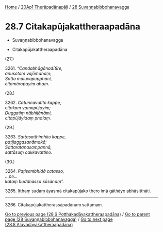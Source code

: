 
[Home](/) / [20Ap1 Therāpadānapāḷi](../../20Ap1.md) / [28 Suvaṇṇabibbohanavagga](../28.md)

# 28.7 Citakapūjakattheraapadāna

* Suvaṇṇabibbohanavagga

* Citakapūjakattheraapadāna

(27.)

3261\. _“Candabhāgānadītīre,_  
_anusotaṃ vajāmahaṃ;_  
_Satta māluvapupphāni,_  
_citamāropayiṃ ahaṃ._  


(28.)

3262\. _Catunnavutito kappe,_  
_citakaṃ yamapūjayiṃ;_  
_Duggatiṃ nābhijānāmi,_  
_citapūjāyidaṃ phalaṃ._  


(29.)

3263\. _Sattasaṭṭhimhito kappe,_  
_paṭijaggasanāmakā;_  
_Sattaratanasampannā,_  
_sattāsuṃ cakkavattino._  


(30.)

3264\. _Paṭisambhidā catasso,_  
_…pe…_  
_kataṃ buddhassa sāsanaṃ”._  


3265\. Itthaṃ sudaṃ āyasmā citakapūjako thero imā gāthāyo abhāsitthāti.

---

3266\. Citakapūjakattherassāpadānaṃ sattamaṃ.



[Go to previous page (28.6 Potthakadāyakattheraapadāna)](28.6.md) / [Go to parent page (28 Suvaṇṇabibbohanavagga)](../28.md) / [Go to next page (28.8 Āluvadāyakattheraapadāna)](28.8.md)


